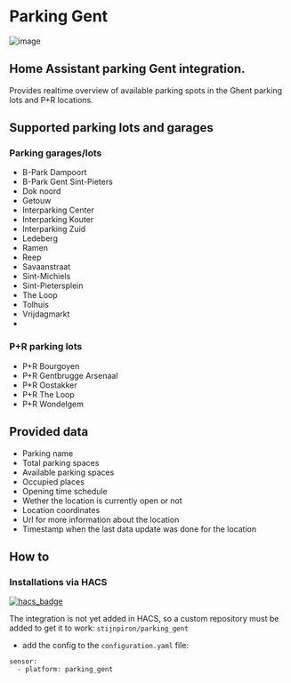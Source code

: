 # Parking Gent
![image](https://s3-eu-central-1.amazonaws.com/aws-ec2-eu-central-1-opendatasoft-staticfileset/gent/logo?tstamp=157675090777) 

## Home Assistant parking Gent integration.
Provides realtime overview of available parking spots in the Ghent parking lots and P+R locations.

## Supported parking lots and garages

### Parking garages/lots
- B-Park Dampoort
- B-Park Gent Sint-Pieters
- Dok noord
- Getouw
- Interparking Center
- Interparking Kouter
- Interparking Zuid
- Ledeberg
- Ramen
- Reep
- Savaanstraat
- Sint-Michiels
- Sint-Pietersplein
- The Loop
- Tolhuis
- Vrijdagmarkt
- 
### P+R parking lots
- P+R Bourgoyen
- P+R Gentbrugge Arsenaal
- P+R Oostakker
- P+R The Loop
- P+R Wondelgem

## Provided data
- Parking name
- Total parking spaces
- Available parking spaces
- Occupied places
- Opening time schedule
- Wether the location is currently open or not
- Location coordinates
- Url for more information about the location
- Timestamp when the last data update was done for the location

## How to
### Installations via HACS
[![hacs_badge](https://img.shields.io/badge/HACS-Custom-41BDF5.svg)](https://github.com/hacs/integration)

The integration is not yet added in HACS, so a custom repository must be added to get it to work: `stijnpiron/parking_gent`

[//]: # (- In HACS, look for "parking gent" and install and restart)
[//]: #  ( - If the integration was not found, please add custom repository `stijnpiron/parking_gent` as integration)
- add the config to the `configuration.yaml` file:

```
sensor:
  - platform: parking_gent
```

